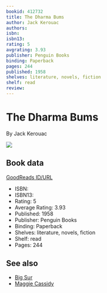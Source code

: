 ```yaml
---
bookid: 412732
title: The Dharma Bums
author: Jack Kerouac
authors: 
isbn: 
isbn13: 
rating: 5
avgrating: 3.93
publisher: Penguin Books
binding: Paperback
pages: 244
published: 1958
shelves: literature, novels, fiction
shelf: read
review: 
---
```


# The Dharma Bums

By Jack Kerouac

![](https://i.gr-assets.com/images/S/compressed.photo.goodreads.com/books/1428986082l/412732.jpg)

## Book data

[GoodReads ID/URL](https://www.goodreads.com/book/show/412732)

- ISBN: 
- ISBN13: 
- Rating: 5
- Average Rating: 3.93
- Published: 1958
- Publisher: Penguin Books
- Binding: Paperback
- Shelves: literature, novels, fiction
- Shelf: read
- Pages: 244


## See also

- [Big Sur](Big_Sur.md)
- [Maggie Cassidy](Maggie_Cassidy.md)
